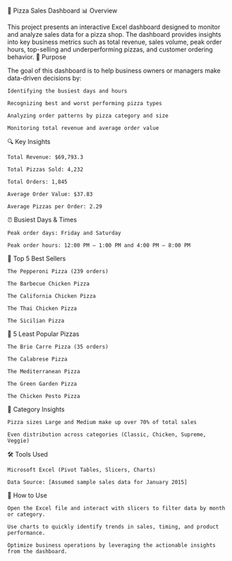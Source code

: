 🍕 Pizza Sales Dashboard
📊 Overview

This project presents an interactive Excel dashboard designed to monitor and analyze sales data for a pizza shop. The dashboard provides insights into key business metrics such as total revenue, sales volume, peak order hours, top-selling and underperforming pizzas, and customer ordering behavior.
🎯 Purpose

The goal of this dashboard is to help business owners or managers make data-driven decisions by:

    Identifying the busiest days and hours

    Recognizing best and worst performing pizza types

    Analyzing order patterns by pizza category and size

    Monitoring total revenue and average order value

🔍 Key Insights

    Total Revenue: $69,793.3

    Total Pizzas Sold: 4,232

    Total Orders: 1,845

    Average Order Value: $37.83

    Average Pizzas per Order: 2.29

⏰ Busiest Days & Times

    Peak order days: Friday and Saturday

    Peak order hours: 12:00 PM – 1:00 PM and 4:00 PM – 8:00 PM

🍕 Top 5 Best Sellers

    The Pepperoni Pizza (239 orders)

    The Barbecue Chicken Pizza

    The California Chicken Pizza

    The Thai Chicken Pizza

    The Sicilian Pizza

🧊 5 Least Popular Pizzas

    The Brie Carre Pizza (35 orders)

    The Calabrese Pizza

    The Mediterranean Pizza

    The Green Garden Pizza

    The Chicken Pesto Pizza

🧾 Category Insights

    Pizza sizes Large and Medium make up over 70% of total sales

    Even distribution across categories (Classic, Chicken, Supreme, Veggie)


🛠️ Tools Used

    Microsoft Excel (Pivot Tables, Slicers, Charts)

    Data Source: [Assumed sample sales data for January 2015]

🚀 How to Use

    Open the Excel file and interact with slicers to filter data by month or category.

    Use charts to quickly identify trends in sales, timing, and product performance.

    Optimize business operations by leveraging the actionable insights from the dashboard.
